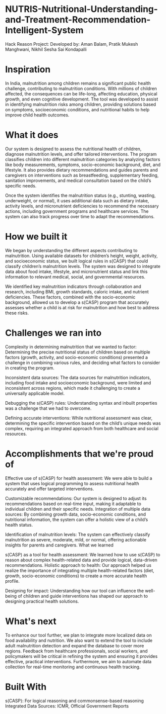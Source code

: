 # NUTRIS-Nutritional-Understanding-and-Treatment-Recommendation-Intelligent-System



Hack Reason Project: Developed by: Aman Balam, Pratik Mukesh Manghwani, Nikhil Sesha Sai Kondapalli

# Inspiration
In India, malnutrition among children remains a significant public health challenge, contributing to malnutrition conditions. With millions of children affected, the consequences can be life-long, affecting education, physical growth, and even cognitive development. The tool was developed to assist in identifying malnutrition risks among children, providing solutions based on symptoms, socioeconomic conditions, and nutritional habits to help improve child health outcomes.

# What it does
Our system is designed to assess the nutritional health of children, diagnose malnutrition levels, and offer tailored interventions. The program classifies children into different malnutrition categories by analyzing factors like body measurements, symptoms, socio-economic background, diet, and lifestyle. It also provides dietary recommendations and guides parents and caregivers on interventions such as breastfeeding, supplementary feeding, sanitation improvements, and medical consultation based on the child’s specific needs.

Once the system identifies the malnutrition status (e.g., stunting, wasting, underweight, or normal), it uses additional data such as dietary intake, activity levels, and micronutrient deficiencies to recommend the necessary actions, including government programs and healthcare services. The system can also track progress over time to adapt the recommendations.

# How we built it
We began by understanding the different aspects contributing to malnutrition. Using available datasets for children’s height, weight, activity, and socioeconomic status, we built logical rules in s(CASP) that could classify children’s malnutrition levels. The system was designed to integrate data about food intake, lifestyle, and micronutrient status and link this information to relevant medical, social, and governmental resources.

We identified key malnutrition indicators through collaboration and research, including BMI, growth standards, caloric intake, and nutrient deficiencies. These factors, combined with the socio-economic background, allowed us to develop a s(CASP) program that accurately assesses whether a child is at risk for malnutrition and how best to address these risks.

# Challenges we ran into
Complexity in determining malnutrition that we wanted to factor: Determining the precise nutritional status of children based on multiple factors (growth, activity, and socio-economic conditions) presented a challenge in combining various rules, and deciding what factors to consider in creating the program.

Inconsistent data sources: The data sources for malnutrition indicators, including food intake and socioeconomic background, were limited and inconsistent across regions, which made it challenging to create a universally applicable model.

Debugging the s(CASP) rules: Understanding syntax and inbuilt properties was a challenge that we had to overcome. 

Defining accurate interventions: While nutritional assessment was clear, determining the specific intervention based on the child’s unique needs was complex, requiring an integrated approach from both healthcare and social resources.


# Accomplishments that we're proud of
Effective use of s(CASP) for health assessment: We were able to build a system that uses logical programming to assess nutritional health accurately and offer targeted interventions.


Customizable recommendations: Our system is designed to adjust its recommendations based on real-time input, making it adaptable to individual children and their specific needs.
Integration of multiple data sources: By combining growth data, socio-economic conditions, and nutritional information, the system can offer a holistic view of a child’s health status.

Identification of malnutrition levels: The system can effectively classify malnutrition as severe, moderate, mild, or normal, offering actionable insights for parents and caregivers.
What we learned


s(CASP) as a tool for health assessment: We learned how to use s(CASP) to reason about complex health-related data and provide logical, data-driven recommendations.
Holistic approach to health: Our approach helped us realize the importance of integrating multiple health-related factors (diet, growth, socio-economic conditions) to create a more accurate health profile.


Designing for impact: Understanding how our tool can influence the well-being of children and guide interventions has shaped our approach to designing practical health solutions.

# What's next
To enhance our tool further, we plan to integrate more localized data on food availability and nutrition. 
We also want to extend the tool to include adult malnutrition detection and expand the database to cover more regions. 
Feedback from healthcare professionals, social workers, and policymakers will be critical in refining the system and ensuring it provides effective, practical interventions. 
Furthermore, we aim to automate data collection for real-time monitoring and continuous health tracking.

# Built With
s(CASP): For logical reasoning and commonsense-based reasoning
Integrated Data Sources: ICMR, Official Government Reports
